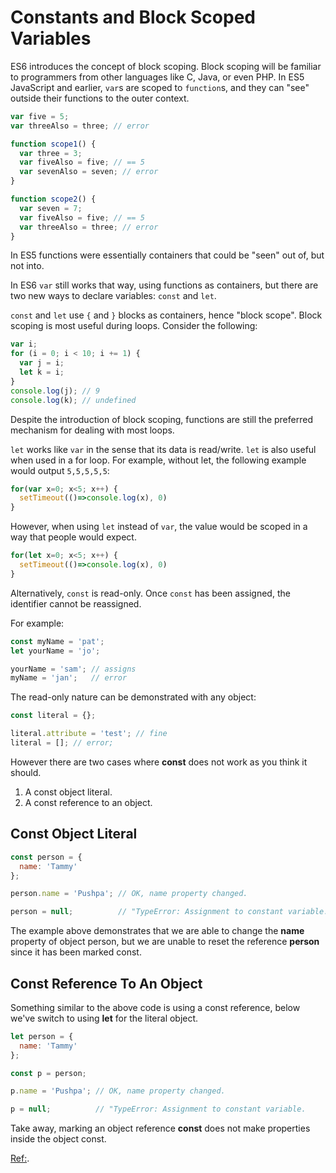# Constants and Block Scoped Variables

ES6 introduces the concept of block scoping.  Block scoping will be familiar to
programmers from other languages like C, Java, or even PHP.
In ES5 JavaScript and earlier, `var`s are scoped to `function`s,
and they can "see" outside their functions to the outer context.

```js
var five = 5;
var threeAlso = three; // error

function scope1() {
  var three = 3;
  var fiveAlso = five; // == 5
  var sevenAlso = seven; // error
}

function scope2() {
  var seven = 7;
  var fiveAlso = five; // == 5
  var threeAlso = three; // error
}
```

In ES5 functions were essentially containers that could be "seen" out of, but
not into.

In ES6 `var` still works that way, using functions as containers, but there are
two new ways to declare variables: `const` and `let`.

`const` and `let` use `{` and `}` blocks as containers, hence "block scope".
Block scoping is most useful during loops.  Consider the following:

```js
var i;
for (i = 0; i < 10; i += 1) {
  var j = i;
  let k = i;
}
console.log(j); // 9
console.log(k); // undefined
```

Despite the introduction of block scoping, functions are still the preferred mechanism for dealing with most loops.

`let` works like `var` in the sense that its data is read/write. `let` is also useful when used in a for loop. For example, without let, the following example would output `5,5,5,5,5`:

```js
for(var x=0; x<5; x++) {
  setTimeout(()=>console.log(x), 0)
}
```

However, when using `let` instead of `var`, the value would be scoped in a way that people would expect.

```js
for(let x=0; x<5; x++) {
  setTimeout(()=>console.log(x), 0)
}
```

Alternatively, `const` is read-only.  Once `const` has been assigned, the identifier cannot be reassigned.

For example:

```js
const myName = 'pat';
let yourName = 'jo';

yourName = 'sam'; // assigns
myName = 'jan';   // error
```

The read-only nature can be demonstrated with any object:

```js
const literal = {};

literal.attribute = 'test'; // fine
literal = []; // error;
```

However there are two cases where **const** does not work as you think it should.

1. A const object literal.
1. A const reference to an object.

## Const Object Literal
```js
const person = {
  name: 'Tammy'
};

person.name = 'Pushpa'; // OK, name property changed.

person = null;          // "TypeError: Assignment to constant variable.
```

The example above demonstrates that we are able to change the **name** property of object person, but we are unable to reset the reference **person** since it has been marked const.

## Const Reference To An Object
Something similar to the above code is using a const reference, below we've switch to using **let** for the literal object.

```js
let person = {
  name: 'Tammy'
};

const p = person;

p.name = 'Pushpa'; // OK, name property changed.

p = null;          // "TypeError: Assignment to constant variable.
```

Take away, marking an object reference **const** does not make properties inside the object const.

[Ref:](https://developer.mozilla.org/en-US/docs/Web/JavaScript/Reference/Statements/const).


